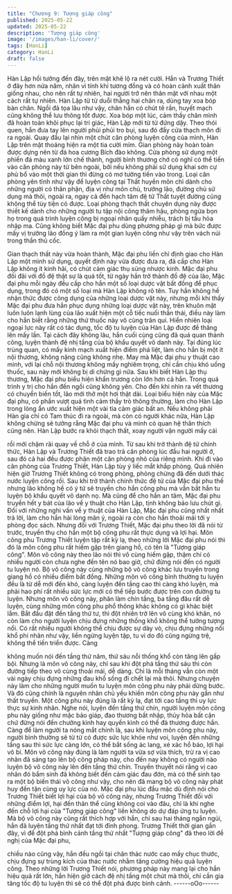 ```yaml
---
title: "Chương 9: Tượng giáp công"
published: 2025-05-22
updated: 2025-05-22
description: 'Tượng giáp công'
image: '/images/han-li/cover/'
tags: [HanLi]
category: HanLi
draft: false
---
```


Hàn Lập hồi tưởng đến đây, trên mặt khẽ lộ ra nét cười.
Hắn và Trương Thiết ở đây hơn nửa năm, nhân vì tính khí tương
đồng và có hoàn cảnh xuất thân giống nhau, cho nên rất tự nhiên,
hai người trở nên thân mật với nhau một cách rất tự nhiên.
Hàn Lập từ từ duỗi thẳng hai chân ra, dùng tay xoa bóp bàn chân.
Ngồi đả tọa lâu như vậy, chân hắn có chút tê rần, huyết mạch
cũng không thể lưu thông tốt được.
Xoa bóp một lúc, cảm thấy chân mình đã hoàn toàn khôi phục lại
tri giác, Hàn Lập mới từ từ đứng dậy. Theo thói quen, hắn đưa tay
lên người phủi phủi tro bụi, sau đó đẩy cửa thạch môn đi ra ngoài.
Quay đầu lại nhìn một chút căn phòng luyện công của mình, Hàn
Lập trên mặt thoáng hiện ra một tia cười mỉm.
Gian phòng này hoàn toàn được dựng nên từ đá hoa cương Bích
đào không. Cửa phòng sử dụng một phiến đá màu xanh lớn chế
thành, người bình thương chớ có nghĩ có thể tiến vào căn phòng
này từ bên ngoài, bởi nếu không phải sử dụng khai sơn cự phủ
bổ vào một thời gian thì đừng có mơ tưởng tiến vào trong.
Loại căn phòng yên tĩnh như vậy để luyện công tại Thất huyền
môn chỉ dành cho những người có thân phận, địa vị như môn
chủ, trưởng lão, đường chủ sử dụng mà thôi, ngoài ra, ngay cả
đến hạch tâm đệ tử Thất tuyệt đường cũng không thể tùy tiện có
được. Loại phòng thạch thất chuyên dụng này được thiết kế dành
cho những người tu tập nội công thâm hậu, phòng ngừa bọn họ
trong quá trình luyện công bị ngoại nhân quấy nhiễu, trách bị tẩu
hỏa nhập ma. Cũng không biết Mặc đại phu dùng phương pháp gì
mà bức được mấy vị trưởng lão đồng ý làm ra một gian luyện
công như vậy trên vách núi trong thần thủ cốc.

Gian thạch thất này vừa hoàn thành, Mặc đại phu liền chỉ định
giao cho Hàn Lập một mình sử dụng, quyết định này vừa được
đưa ra, đã cấp cho Hàn Lập không ít kinh hãi, có chút cảm giác
thụ sủng nhược kinh.
Mặc đại phu đối đãi với đồ đệ thật sự là quá tốt, từ ngày hắn trở
thành đồ đệ của lão, Mặc đại phu mỗi ngày đều cấp cho hắn một
số loại dược vật bất đồng để phục dụng, trong đó có một số loại
mà Hàn Lập không rõ tên. Tuy hắn không hề nhận thức được
công dụng của những loại dược vật này, nhưng mỗi khi thấy Mặc
đại phu đưa hắn phục dụng những loại dược vật này, trên khuôn
mặt luôn luôn lạnh lùng của lão xuất hiện một cỗ tiếc nuối thần
thái, điều này làm cho hắn biết rằng những thứ thuốc này vô cùng
trân quí.
Hiển nhiên loại ngoại lực này rất có tác dụng, tốc độ tu luyện của
Hàn Lập được đề thăng lên mấy lần. Tại cách đây không lâu, hắn
cuối cùng cũng đã quá quan thành công, luyện thành đệ nhị tầng
của bộ khẩu quyết vô danh này.
Tại đúng lúc trùng quan, có mấy kinh mạch xuất hiện điểm phá
liệt, làm cho hắn bị một ít nội thương, không nặng cũng không
nhẹ. May mà Mặc đại phu y thuật cao minh, với lại chỗ nội thương
không mấy nghiêm trọng, chỉ cần chịu khó uống thuốc, sau này
mới không bị di chứng gì nữa.
Sau khi biết Hàn Lập thụ thương, Mặc đại phu biểu hiện khẩn
trương còn lớn hơn cả hắn. Trong quá trình y trị cho hắn đến ngồi
cũng không yên. Cho đến khi nhìn ra vết thương có chuyển biến
tốt, lão mới thở một hơi thật dài.
Loại biểu hiện này của Mặc đại phu, có phần vượt quá tình cảm
thầy trò thông thường, làm cho Hàn Lập trong lòng ẩn ước xuất
hiện một vài tia cảm giác bất an. Nếu không phải Hàn gia chỉ có
Tam thúc đi ra ngoài, mà còn có người khác nữa, Hàn Lập không
chừng sẽ tưởng rằng Mặc đại phu và mình có quan hệ thân thích
cũng nên.
Hàn Lập bước ra khỏi thạch thất, xoay người vặn người mấy cái

rồi mới chậm rãi quay về chỗ ở của mình. Từ sau khi trở thành đệ
tử chính thức, Hàn Lập và Trương Thiết đã trao trả căn phòng lúc
đầu hai người ở, sau đó cả hai đều được phân một căn phòng
nhỏ của riêng mình.
Khi đi vào căn phòng của Trương Thiết, Hàn Lập tùy ý liếc mắt
khắp phòng.
Quả nhiên hiện giờ Trương Thiết không có trong phòng, phỏng
chừng đã đến dưới thác nước luyện công rồi.
Sau khi trở thành chính thức đệ tử của Mặc đại phu thế nhưng lão
không hề có ý tứ sẽ truyền cho hắn công phu mà vẫn bắt hắn tu
luyện bộ khẩu quyết vô danh nọ. Mà cũng để cho hắn an tâm,
Mặc đại phu truyền hết y bát của lão về y thuật cho Hàn Lập, tịnh
không bảo lưu chút gì. Đối với những nghi vấn về y thuật của Hàn
Lập, Mặc đại phu cũng nhất nhất trả lời, làm cho hắn hài lòng
mãn ý, ngoài ra còn cho hắn thoải mái tới y phòng đọc sách.
Nhưng đối với Trương Thiết, Mặc đại phu theo lời đã nói từ trước,
truyền thụ cho hắn một bộ công phu rất thực dụng và lợi hại.
Môn công phu Trương Thiết luyện tập rất kỳ lạ, theo những lời
Mặc đại phu nói thì đó là môn công phu rất hiếm gặp trên giang
hồ, có tên là "Tượng giáp công". Môn võ công này theo lão nói thì
vô cùng hiếm gặp, thậm chí có nhiều người còn chưa nghe đến
tên nó bao giờ, chứ đừng nói đến có người tu luyện nó.
Bộ võ công này cùng những bộ võ công khác lưu truyền trong
giang hồ có nhiều điểm bất đồng. Những môn võ công bình
thường tu luyện đều là từ dễ mới đến khó, càng luyện đến tầng
cao thì càng khó luyện, mà phải hao phí rất nhiều sức lực mới có
thể tiếp bước được trên con đường tu luyện. Nhưng môn võ công
này, phân làm chín tầng, ba tầng đâu rất dễ luyện, cùng những
môn công phu phổ thông khác không có gì khác biệt lắm. Bắt đầu
đặt đến tầng thứ tư, thì đột nhiên trở lên vô cùng khó khăn, nó
còn làm cho người luyện chịu đựng những thống khổ không thể
tưởng tượng nổi. Có rất nhiều người không thể chịu được sự dày
vò, chịu đựng những nổi khổ phi nhân như vậy, liền ngừng luyện
tập, tu vi do đó cũng ngừng trệ, không thể tiến triển được. Càng

không muốn nói đến tầng thứ năm, thứ sáu nỗi thống khổ còn
tăng lên gấp bội.
Nhưng là môn võ công này, chỉ sau khi đột phá tầng thứ sáu thì
còn đường tiếp theo vô cùng thoải mái, dễ dàng. Chỉ là mỗi tháng
vẫn còn một vài ngày chịu đựng những đau khổ sống đi chết lại
mà thôi.
Nhưng chuyện này làm cho những người muốn tu luyện môn
công phu này phải dừng bước. Và đó cũng chính là nguyên nhân
chủ yếu khiến môn công phu này gần như thất truyền.
Một công phu này đúng là rất kỳ lạ, đạt tới cao tầng thì uy lực
thực sự kinh nhân. Nghe nói, luyện đến tầng thứ chín, người
luyện môn công phu này giống như mặc bảo giáp, đao thương
bất nhập, thủy hỏa bất cận chứ đừng nói đến chưởng kình hay
quyền kình có thể đả thương được hắn.
Càng để làm người ta nóng mắt chính là, sau khi luyện môn công
phu này, người bình thường sẽ từ từ có được sức lực khỏe như
voi, luyện đến những tầng sau thì sức lực càng lớn, có thể bắt
sống ác lang, xé xác hổ báo, lợi hại vô bỉ.
Môn võ công này đúng là làm người ta vừa sợ vừa thích, trừ ra vị
cao nhân đã sáng tạo lên bộ công pháp này, cho đến nay không
có người nào luyện bộ võ công này lên đến tầng thứ chín. Truyền
thuyết nói rằng vị cao nhân đó bẩm sinh đã không biết đến cảm
giác đau đớn, mà có thể sinh tạo ra một bộ biến thái võ công như
vậy, cho nên đã mang bộ võ công này phát huy đến tận cùng uy
lực của nó.
Mặc đại phu lúc đầu mặc dù định nói cho Trương Thiết biết lợi hại
của bộ võ công này, nhưng Trương Thiết đối với những điểm lợi,
hại đến thân thể cũng không coi vào đâu, chỉ là khi nghe đến chỗ
lợi hại của "Tượng giáp công" liền không do dự đáp ứng tu luyện.
Mà bộ võ công này cũng rất thích hợp với hắn, chỉ sau hai tháng
ngắn ngủi, hắn đã luyện tầng thứ nhất đạt tới đỉnh phong.
Trương Thiết thời gian gần đây, vì để đột phá bình cảnh tầng thứ
nhất "Tượng giáp công" đã theo lời đề nghị của Mặc đại phu,

chiều nào cũng vậy, hắn đều ngồi tại chân thác nước cao mấy
chục thước, chịu đựng sự trùng kích của thác nước nhằm tăng
cường hiệu quả luyện công.
Theo những lời Trương Thiết nói, phương pháp này mang lại cho
hắn hiệu quả rất lớn, hắn hiện giờ cách đệ nhị tầng một chút mà
thôi, chỉ cần gia tăng tốc độ tu luyện thì sẽ có thể đột phá được
bình cảnh.
------oOo------
